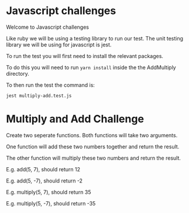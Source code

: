 # Javascript challenges

Welcome to Javascript challenges

Like ruby we will be using a testing library to run our test. The unit testing library we will be using for javascript is jest.

To run the test you will first need to install the relevant packages.

To do this you will need to run `yarn install` inside the the AddMultiply directory.

To then run the test the command is:

`jest multiply-add.test.js`


# Multiply and Add Challenge

Create two seperate functions. Both functions will take two arguments.

One function will add these two numbers together and return the result.

The other function will multiply these two numbers and return the result.

E.g. add(5, 7), should return 12

E.g. add(5, -7), should return -2

E.g. multiply(5, 7), should return 35

E.g. multiply(5, -7), should return -35